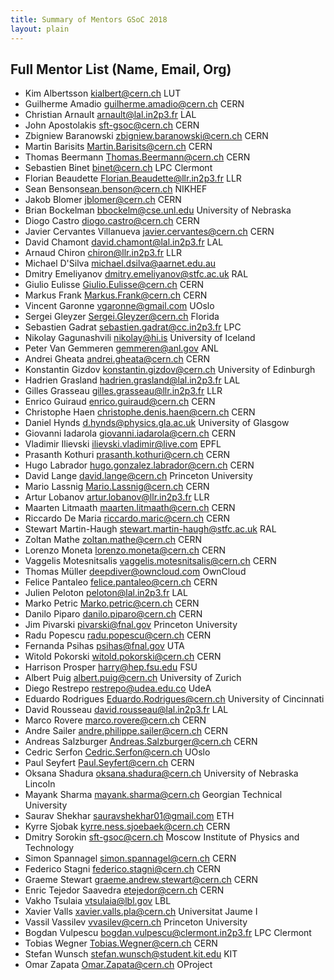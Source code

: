 ```yaml
---
title: Summary of Mentors GSoC 2018
layout: plain
---
```


## Full Mentor List (Name, Email, Org)

- Kim Albertsson [kialbert@cern.ch](mailto:kialbert@cern.ch) LUT
- Guilherme Amadio [guilherme.amadio@cern.ch](mailto:guilherme.amadio@cern.ch)
  CERN
- Christian Arnault [arnault@lal.in2p3.fr](mailto:arnault@lal.in2p3.fr) LAL
- John Apostolakis [sft-gsoc@cern.ch](mailto:sft-gsoc@cern.ch) CERN
- Zbigniew Baranowski
  [zbigniew.baranowski@cern.ch](mailto:zbigniew.baranowski@cern.ch) CERN
- Martin Barisits [Martin.Barisits@cern.ch](mailto:Martin.Barisits@cern.ch) CERN
- Thomas Beermann [Thomas.Beermann@cern.ch](mailto:Thomas.Beermann@cern.ch) CERN
- Sebastien Binet [binet@cern.ch](mailto:binet@cern.ch) LPC Clermont
- Florian Beaudette
  [Florian.Beaudette@llr.in2p3.fr](mailto:Florian.Beaudette@llr.in2p3.fr) LLR
- Sean Benson[sean.benson@cern.ch](mailto:sean.benson@cern.ch) NIKHEF
- Jakob Blomer [jblomer@cern.ch](mailto:jblomer@cern.ch) CERN
- Brian Bockelman [bbockelm@cse.unl.edu](mailto:bbockelm@cse.unl.edu) University
  of Nebraska
- Diogo Castro [diogo.castro@cern.ch](mailto:diogo.castro@cern.ch) CERN
- Javier Cervantes Villanueva
  [javier.cervantes@cern.ch](mailto:javier.cervantes@cern.ch) CERN
- David Chamont [david.chamont@lal.in2p3.fr](mailto:david.chamont@lal.in2p3.fr)
  LAL
- Arnaud Chiron [chiron@llr.in2p3.fr](mailto:chiron@llr.in2p3.fr) LLR
- Michael D'Silva
  [michael.dsilva@aarnet.edu.au](mailto:michael.dsilva@aarnet.edu.au)
- Dmitry Emeliyanov
  [dmitry.emeliyanov@stfc.ac.uk](mailto:dmitry.emeliyanov@stfc.ac.uk) RAL
- Giulio Eulisse [Giulio.Eulisse@cern.ch](mailto:Giulio.Eulisse@cern.ch) CERN
- Markus Frank [Markus.Frank@cern.ch](mailto:Markus.Frank@cern.ch) CERN
- Vincent Garonne [vgaronne@gmail.com](mailto:vgaronne@gmail.com) UOslo
- Sergei Gleyzer [Sergei.Gleyzer@cern.ch](mailto:Sergei.Gleyzer@cern.ch) Florida
- Sebastien Gadrat
  [sebastien.gadrat@cc.in2p3.fr](mailto:sebastien.gadrat@cc.in2p3.fr) LPC
- Nikolay Gagunashvili [nikolay@hi.is](mailto:nikolay@hi.is) University of
  Iceland
- Peter Van Gemmeren [gemmeren@anl.gov](mailto:gemmeren@anl.gov) ANL
- Andrei Gheata [andrei.gheata@cern.ch](mailto:andrei.gheata@cern.ch) CERN
- Konstantin Gizdov
  [konstantin.gizdov@cern.ch](mailto:konstantin.gizdov@cern.ch) University of
  Edinburgh
- Hadrien Grasland
  [hadrien.grasland@lal.in2p3.fr](mailto:hadrien.grasland@lal.in2p3.fr) LAL
- Gilles Grasseau
  [gilles.grasseau@llr.in2p3.fr](mailto:gilles.grasseau@llr.in2p3.fr) LLR
- Enrico Guiraud [enrico.guiraud@cern.ch](mailto:enrico.guiraud@cern.ch) CERN
- Christophe Haen
  [christophe.denis.haen@cern.ch](mailto:christophe.denis.haen@cern.ch) CERN
- Daniel Hynds [d.hynds@physics.gla.ac.uk](mailto:d.hynds@physics.gla.ac.uk)
  University of Glasgow
- Giovanni Iadarola
  [giovanni.iadarola@cern.ch](mailto:giovanni.iadarola@cern.ch) CERN
- Vladimir Ilievski
  [ilievski.vladimir@live.com](mailto:ilievski.vladimir@live.com) EPFL
- Prasanth Kothuri [prasanth.kothuri@cern.ch](mailto:prasanth.kothuri@cern.ch)
  CERN
- Hugo Labrador
  [hugo.gonzalez.labrador@cern.ch](mailto:hugo.gonzalez.labrador@cern.ch) CERN
- David Lange [david.lange@cern.ch](mailto:david.lange@cern.ch) Princeton
  University
- Mario Lassnig [Mario.Lassnig@cern.ch](mailto:Mario.Lassnig@cern.ch) CERN
- Artur Lobanov [artur.lobanov@llr.in2p3.fr](mailto:artur.lobanov@llr.in2p3.fr)
  LLR
- Maarten Litmaath [maarten.litmaath@cern.ch](mailto:maarten.litmaath@cern.ch)
  CERN
- Riccardo De Maria [riccardo.maric@cern.ch](mailto:riccardo.maric@cern.ch) CERN
- Stewart Martin-Haugh
  [stewart.martin-haugh@stfc.ac.uk](mailto:stewart.martin-haugh@stfc.ac.uk) RAL
- Zoltan Mathe [zoltan.mathe@cern.ch](mailto:zoltan.mathe@cern.ch) CERN
- Lorenzo Moneta [lorenzo.moneta@cern.ch](mailto:lorenzo.moneta@cern.ch) CERN
- Vaggelis Motesnitsalis
  [vaggelis.motesnitsalis@cern.ch](mailto:vaggelis.motesnitsalis@cern.ch) CERN
- Thomas Müller [deepdiver@owncloud.com](mailto:deepdiver@owncloud.com) OwnCloud
- Felice Pantaleo [felice.pantaleo@cern.ch](mailto:felice.pantaleo@cern.ch) CERN
- Julien Peloton [peloton@lal.in2p3.fr](mailto:peloton@lal.in2p3.fr) LAL
- Marko Petric [Marko.petric@cern.ch](mailto:marko.petric@cern.ch) CERN
- Danilo Piparo [danilo.piparo@cern.ch](mailto:danilo.piparo@cern.ch) CERN
- Jim Pivarski [pivarski@fnal.gov](mailto:pivarski@fnal.gov) Princeton
  University
- Radu Popescu [radu.popescu@cern.ch](mailto:radu.popescu@cern.ch) CERN
- Fernanda Psihas [psihas@fnal.gov](mailto:psihas@fnal.gov) UTA
- Witold Pokorski [witold.pokorski@cern.ch](mailto:witold.pokorski@cern.ch) CERN
- Harrison Prosper [harry@hep.fsu.edu](mailto:harry@hep.fsu.edu) FSU
- Albert Puig [albert.puig@cern.ch](mailto:albert.puig@cern.ch) University of
  Zurich
- Diego Restrepo [restrepo@udea.edu.co](mailto:restrepo@udea.edu.co) UdeA
- Eduardo Rodrigues
  [Eduardo.Rodrigues@cern.ch](mailto:Eduardo.Rodrigues@cern.ch) University of
  Cincinnati
- David Rousseau
  [david.rousseau@lal.in2p3.fr](mailto:david.rousseau@lal.in2p3.fr) LAL
- Marco Rovere [marco.rovere@cern.ch](mailto:marco.rovere@cern.ch) CERN
- Andre Sailer
  [andre.philippe.sailer@cern.ch](mailto:andre.philippe.sailer@cern.ch) CERN
- Andreas Salzburger
  [Andreas.Salzburger@cern.ch](mailto:Andreas.Salzburger@cern.ch) CERN
- Cedric Serfon [Cedric.Serfon@cern.ch](mailto:Cedric.Serfon@cern.ch) UOslo
- Paul Seyfert [Paul.Seyfert@cern.ch](mailto:Paul.Seyfert@cern.ch) CERN
- Oksana Shadura [oksana.shadura@cern.ch](mailto:oksana.shadura@cern.ch)
  University of Nebraska Lincoln
- Mayank Sharma [mayank.sharma@cern.ch](mailto:mayank.sharma@cern.ch) Georgian
  Technical University
- Saurav Shekhar [sauravshekhar01@gmail.com](mailto:sauravshekhar01@gmail.com)
  ETH
- Kyrre Sjobak [kyrre.ness.sjoebaek@cern.ch](mailto:kyrre.ness.sjoebaek@cern.ch)
  CERN
- Dmitry Sorokin [sft-gsoc@cern.ch](mailto:sft-gsoc@cern.ch) Moscow Institute of
  Physics and Technology
- Simon Spannagel [simon.spannagel@cern.ch](mailto:simon.spannagel@cern.ch) CERN
- Federico Stagni [federico.stagni@cern.ch](mailto:federico.stagni@cern.ch) CERN
- Graeme Stewart
  [graeme.andrew.stewart@cern.ch](mailto:graeme.andrew.stewart@cern.ch) CERN
- Enric Tejedor Saavedra [etejedor@cern.ch](mailto:etejedor@cern.ch) CERN
- Vakho Tsulaia [vtsulaia@lbl.gov](mailto:vtsulaia@lbl.gov) LBL
- Xavier Valls [xavier.valls.pla@cern.ch](mailto:xavier.valls.pla@cern.ch)
  Universitat Jaume I
- Vassil Vassilev [vvasilev@cern.ch](mailto:vvasilev@cern.ch) Princeton
  University
- Bogdan Vulpescu
  [bogdan.vulpescu@clermont.in2p3.fr](mailto:bogdan.vulpescu@clermont.in2p3.fr)
  LPC Clermont
- Tobias Wegner [Tobias.Wegner@cern.ch](mailto:Tobias.Wegner@cern.ch) CERN
- Stefan Wunsch
  [stefan.wunsch@student.kit.edu](mailto:stefan.wunsch@student.kit.edu) KIT
- Omar Zapata [Omar.Zapata@cern.ch](mailto:Omar.Zapata@cern.ch) OProject
